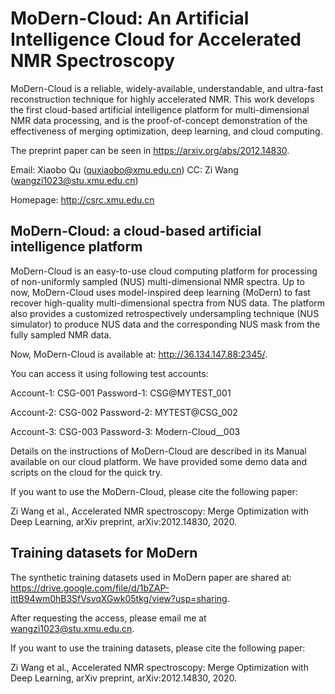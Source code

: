 # MoDern-Cloud: An Artificial Intelligence Cloud for Accelerated NMR Spectroscopy
MoDern-Cloud is a reliable, widely-available, understandable, and ultra-fast reconstruction technique for highly accelerated NMR. This work develops the first cloud-based artificial intelligence platform for multi-dimensional NMR data processing, and is the proof-of-concept demonstration of the effectiveness of merging optimization, deep learning, and cloud computing.

The preprint paper can be seen in https://arxiv.org/abs/2012.14830.

Email: Xiaobo Qu (quxiaobo@xmu.edu.cn) CC: Zi Wang (wangzi1023@stu.xmu.edu.cn)

Homepage: http://csrc.xmu.edu.cn


## MoDern-Cloud: a cloud-based artificial intelligence platform
MoDern-Cloud is an easy-to-use cloud computing platform for processing of non-uniformly sampled (NUS) multi-dimensional NMR spectra.
Up to now, MoDern-Cloud uses model-inspired deep learning (MoDern) to fast recover high-quality multi-dimensional spectra from NUS data.
The platform also provides a customized retrospectively undersampling technique (NUS simulator) to produce NUS data and the corresponding NUS mask from the fully sampled NMR data.

Now, MoDern-Cloud is available at: http://36.134.147.88:2345/.

You can access it using following test accounts:

Account-1: CSG-001 Password-1: CSG@MYTEST_001

Account-2: CSG-002 Password-2: MYTEST@CSG_002

Account-3: CSG-003 Password-3: Modern-Cloud__003

Details on the instructions of MoDern-Cloud are described in its Manual available on our cloud platform. We have provided some demo data and scripts on the cloud for the quick try.

If you want to use the MoDern-Cloud, please cite the following paper:

Zi Wang et al., Accelerated NMR spectroscopy: Merge Optimization with Deep Learning, arXiv preprint, arXiv:2012.14830, 2020.

## Training datasets for MoDern
The synthetic training datasets used in MoDern paper are shared at: https://drive.google.com/file/d/1bZAP-ittB94wm0hB3SfVsvqXGwk05tkg/view?usp=sharing.

After requesting the access, please email me at wangzi1023@stu.xmu.edu.cn.

If you want to use the training datasets, please cite the following paper:

Zi Wang et al., Accelerated NMR spectroscopy: Merge Optimization with Deep Learning, arXiv preprint, arXiv:2012.14830, 2020.
